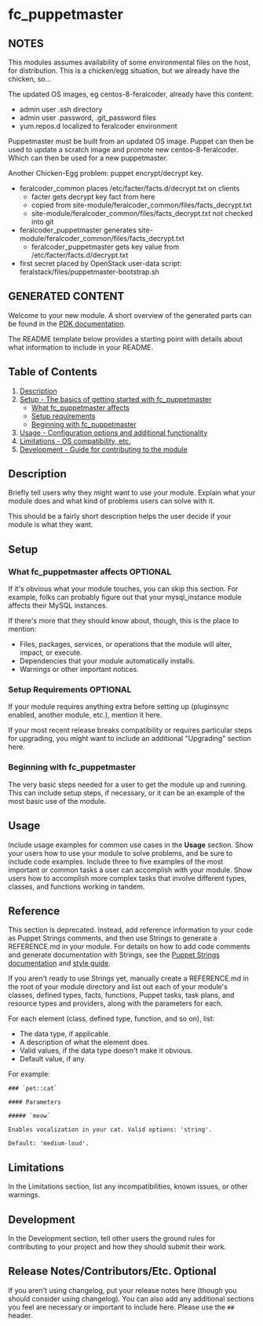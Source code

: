 # fc_puppetmaster

## NOTES
This modules assumes availability of some environmental files on the host, for distribution.
This is a chicken/egg situation, but we already have the chicken, so...

The updated OS images, eg centos-8-feralcoder, already have this content:
- admin user .ssh directory
- admin user .password, .git_password files
- yum.repos.d localized to feralcoder environment

Puppetmaster must be built from an updated OS image.
Puppet can then be used to update a scratch image and promote new centos-8-feralcoder.
Which can then be used for a new puppetmaster.

Another Chicken-Egg problem: puppet encrypt/decrypt key.
- feralcoder_common places /etc/facter/facts.d/decrypt.txt on clients
    - facter gets decrypt key fact from here
    - copied from site-module/feralcoder_common/files/facts_decrypt.txt
    - site-module/feralcoder_common/files/facts_decrypt.txt not checked into git
- feralcoder_puppetmaster generates site-module/feralcoder_common/files/facts_decrypt.txt
    - feralcoder_puppetmaster gets key value from /etc/facter/facts.d/decrypt.txt
- first secret placed by OpenStack user-data script: feralstack/files/puppetmaster-bootstrap.sh


## GENERATED CONTENT

Welcome to your new module. A short overview of the generated parts can be found
in the [PDK documentation][1].

The README template below provides a starting point with details about what
information to include in your README.

## Table of Contents

1. [Description](#description)
1. [Setup - The basics of getting started with fc_puppetmaster](#setup)
    * [What fc_puppetmaster affects](#what-fc_puppetmaster-affects)
    * [Setup requirements](#setup-requirements)
    * [Beginning with fc_puppetmaster](#beginning-with-fc_puppetmaster)
1. [Usage - Configuration options and additional functionality](#usage)
1. [Limitations - OS compatibility, etc.](#limitations)
1. [Development - Guide for contributing to the module](#development)

## Description

Briefly tell users why they might want to use your module. Explain what your
module does and what kind of problems users can solve with it.

This should be a fairly short description helps the user decide if your module
is what they want.

## Setup

### What fc_puppetmaster affects **OPTIONAL**

If it's obvious what your module touches, you can skip this section. For
example, folks can probably figure out that your mysql_instance module affects
their MySQL instances.

If there's more that they should know about, though, this is the place to
mention:

* Files, packages, services, or operations that the module will alter, impact,
  or execute.
* Dependencies that your module automatically installs.
* Warnings or other important notices.

### Setup Requirements **OPTIONAL**

If your module requires anything extra before setting up (pluginsync enabled,
another module, etc.), mention it here.

If your most recent release breaks compatibility or requires particular steps
for upgrading, you might want to include an additional "Upgrading" section here.

### Beginning with fc_puppetmaster

The very basic steps needed for a user to get the module up and running. This
can include setup steps, if necessary, or it can be an example of the most basic
use of the module.

## Usage

Include usage examples for common use cases in the **Usage** section. Show your
users how to use your module to solve problems, and be sure to include code
examples. Include three to five examples of the most important or common tasks a
user can accomplish with your module. Show users how to accomplish more complex
tasks that involve different types, classes, and functions working in tandem.

## Reference

This section is deprecated. Instead, add reference information to your code as
Puppet Strings comments, and then use Strings to generate a REFERENCE.md in your
module. For details on how to add code comments and generate documentation with
Strings, see the [Puppet Strings documentation][2] and [style guide][3].

If you aren't ready to use Strings yet, manually create a REFERENCE.md in the
root of your module directory and list out each of your module's classes,
defined types, facts, functions, Puppet tasks, task plans, and resource types
and providers, along with the parameters for each.

For each element (class, defined type, function, and so on), list:

* The data type, if applicable.
* A description of what the element does.
* Valid values, if the data type doesn't make it obvious.
* Default value, if any.

For example:

```
### `pet::cat`

#### Parameters

##### `meow`

Enables vocalization in your cat. Valid options: 'string'.

Default: 'medium-loud'.
```

## Limitations

In the Limitations section, list any incompatibilities, known issues, or other
warnings.

## Development

In the Development section, tell other users the ground rules for contributing
to your project and how they should submit their work.

## Release Notes/Contributors/Etc. **Optional**

If you aren't using changelog, put your release notes here (though you should
consider using changelog). You can also add any additional sections you feel are
necessary or important to include here. Please use the `##` header.

[1]: https://puppet.com/docs/pdk/latest/pdk_generating_modules.html
[2]: https://puppet.com/docs/puppet/latest/puppet_strings.html
[3]: https://puppet.com/docs/puppet/latest/puppet_strings_style.html

